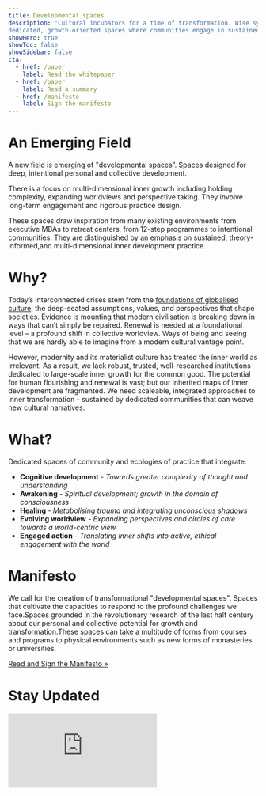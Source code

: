 ```yaml
---
title: Developmental spaces
description: "Cultural incubators for a time of transformation. Wise system transformation depends upon inner growth - but modern societies lack the understanding and tools to support it. We need more Developmental Spaces:
dedicated, growth-oriented spaces where communities engage in sustained, multi-domain inner development in the service of socio-cultural transformation."
showHero: true
showToc: false
showSidebar: false
cta:
  - href: /paper
    label: Read the whitepaper
  - href: /paper
    label: Read a summary
  - href: /manifesto
    label: Sign the manifesto
---
```



# An Emerging Field

A new  field is emerging of "developmental spaces”. Spaces designed for deep, intentional personal and collective development.

There is a focus on multi-dimensional inner growth including holding complexity, expanding worldviews and perspective taking. They involve long-term engagement and rigorous practice design.

These spaces draw inspiration from many existing environments from executive MBAs to retreat centers, from 12-step programmes to intentional communities. They are distinguished by an emphasis on sustained, theory-informed,and multi-dimensional inner development practice.

# Why? 

Today’s interconnected crises stem from the [foundations of globalised culture](https://metacrisis.info): the deep-seated assumptions, values, and perspectives that shape societies. Evidence is mounting that modern civilisation is breaking down in ways that can’t simply be repaired. Renewal is needed at a foundational level – a profound shift in collective worldview. Ways of being and seeing that we are hardly able to imagine from a modern cultural vantage point.

However, modernity and its materialist culture has treated the inner world as irrelevant. As a result, we lack robust, trusted, well-researched institutions dedicated to large-scale inner growth for the common good. The potential for human flourishing and renewal is vast; but our inherited maps of inner development are fragmented. We need scaleable, integrated approaches to inner transformation - sustained by dedicated communities that can weave new cultural narratives.

# What? 

Dedicated spaces of community and ecologies of practice that integrate:

- **Cognitive development** - _Towards greater complexity of thought and understanding_
- **Awakening** - _Spiritual development; growth in the domain of consciousness_
- **Healing** - _Metabolising trauma and integrating unconscious shadows_
- **Evolving worldview** - _Expanding perspectives and circles of care towards a world-centric view_
- **Engaged action** - _Translating inner shifts into active, ethical engagement with the world_

# Manifesto

We call for the creation of transformational "developmental spaces". Spaces that cultivate the capacities to respond to the profound challenges we face.Spaces grounded in the revolutionary research of the last half century about our personal and collective potential for growth and transformation.These spaces can take a multitude of forms from courses and programs to physical environments such as new forms of monasteries or universities.

[Read and Sign the Manifesto »](/manifesto)

# Stay Updated

<iframe
  src="https://developmentalspaces.substack.com/embed"
  width={360}
  height={320}
  frameBorder={0}
  scrolling="no"
/>
